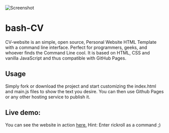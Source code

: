 ![Screenshot](src/screenshot.png)
# bash-CV
CV-website is an simple, open source, Personal Website HTML Template with a command line interface. Perfect for programmers, geeks, and whoever finds the Command Line cool. It is based on HTML, CSS and vanilla JavaScript and thus compatible with GitHub Pages.

## Usage
Simply fork or download the project and start customizing the index.html and main.js files to show the text you desire. You can then use Github Pages or any other hosting service to publish it.

## Live demo:
You can see the website in action [here.](https://github.com/m3hdiaslanov/CV-website) Hint: Enter rickroll as a command ;)
